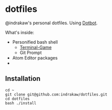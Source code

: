 # dotfiles
@indrakaw's personal dotfiles. Using [Dotbot](https://github.com/anishathalye/dotbot/).

What's inside:
- Personified bash shell
  - [Terminal-Game]()
  - Git Prompt
- Atom Editor packages
- 

## Installation

```shell
cd ~
git clone git@github.com:indrakaw/dotfiles.git
cd dotfiles
bash ./install
```

